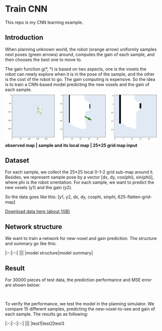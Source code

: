 # Train CNN

This repo is my CNN learning example.

## Introduction

When planning unknown world, the robot (orange arrow) uniformly samples next poses (green arrows) around, computes the gain of each sample, and then chooses the best one to move to. 

The gain function g(\*, \*) is based on two aspects, one is the voxels the robot can newly explore when it is in the pose of the sample, and the other is the cost of the robot to go. The gain computing is expensive. So the idea is to train a CNN-based model predicting the new voxels and the gain of each sample.
![](https://github.com/yuliangzhong/trainCNN/blob/main/img/data.png)
**observed map | sample and its local map | 25\*25 grid map input**

## Dataset
For each sample, we collect the 25*25 local 0-1-2 grid sub-map around it. Besides, we represent sample pose by a vector [dx, dy, cos(phi), sin(phi)], where phi is the robot orientation. For each sample, we want to predict the new voxels (y1) and the gain (y2).

So the data goes like this: [y1, y2, dx, dy, cosphi, sinphi, 625-flatten-grid-map]

[Download data here (about 1GB)](https://drive.google.com/drive/folders/1hUYjd82v9BCHl-uHP1ADMj1uuOm3VWTp?usp=sharing)
 
## Network structure

We want to train a network for new-voxel and gain prediction. The structure and summary go like this:

|:-:|:-:|
|![]()|![]()|
|model structure|model summary|

## Result

For 30000 pieces of test data, the prediction performance and MSE error are shown below:

![]()

To verify the performance, we test the model in the planning simulator. We compare 15 different samples, predicting the new-voxel-to-see and gain of each sample. The results go as following:

|:-:|:-:|:-:|
|![]()|![]()|![]()
|test1|test2|test3


